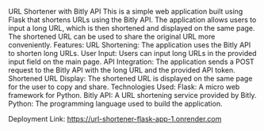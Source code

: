 URL Shortener with Bitly API
This is a simple web application built using Flask that shortens URLs using the Bitly API. The application allows users to input a long URL, which is then shortened and displayed on the same page. The shortened URL can be used to share the original URL more conveniently.
Features:
URL Shortening: The application uses the Bitly API to shorten long URLs.
User Input: Users can input long URLs in the provided input field on the main page.
API Integration: The application sends a POST request to the Bitly API with the long URL and the provided API token.
Shortened URL Display: The shortened URL is displayed on the same page for the user to copy and share.
Technologies Used:
Flask: A micro web framework for Python.
Bitly API: A URL shortening service provided by Bitly.
Python: The programming language used to build the application.


Deployment Link: https://url-shortener-flask-app-1.onrender.com
